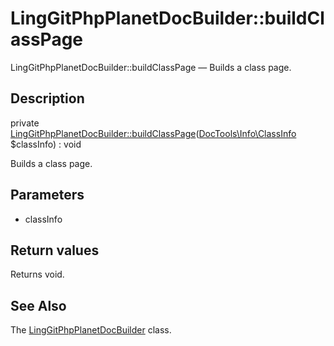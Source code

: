 LingGitPhpPlanetDocBuilder::buildClassPage
================

LingGitPhpPlanetDocBuilder::buildClassPage — Builds a class page.

Description
---------------


private [LingGitPhpPlanetDocBuilder::buildClassPage](https://github.com/lingtalfi/DocTools/blob/master/doc/api/DocTools/DocBuilder/Git/PhpPlanet/LingGitPhpPlanetDocBuilder/buildClassPage.md)([DocTools\Info\ClassInfo](https://github.com/lingtalfi/DocTools/blob/master/doc/api/DocTools/Info/ClassInfo.md) $classInfo) : void




Builds a class page.




Parameters
--------------


- classInfo
    


Return values
----------------

Returns void.









See Also
-----------

The [LingGitPhpPlanetDocBuilder](https://github.com/lingtalfi/DocTools/blob/master/doc/api/DocTools/DocBuilder/Git/PhpPlanet/LingGitPhpPlanetDocBuilder.md) class.
